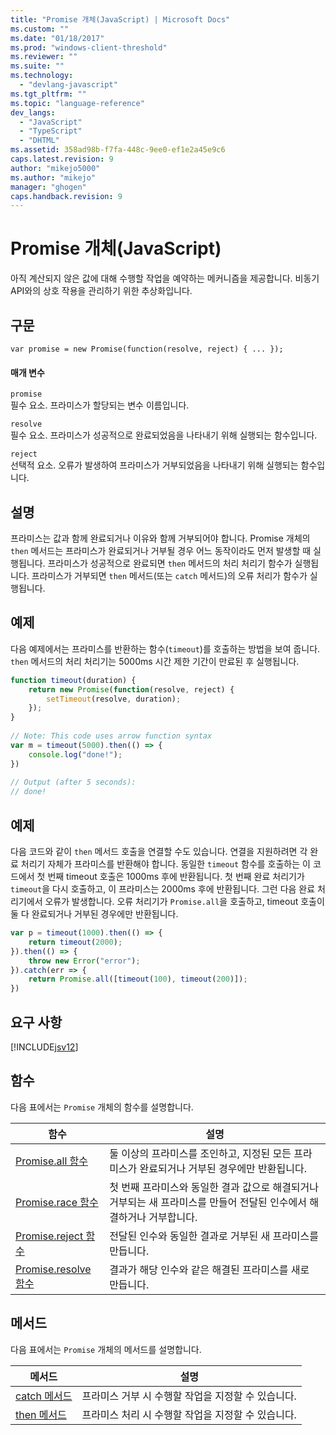 ```yaml
---
title: "Promise 개체(JavaScript) | Microsoft Docs"
ms.custom: ""
ms.date: "01/18/2017"
ms.prod: "windows-client-threshold"
ms.reviewer: ""
ms.suite: ""
ms.technology: 
  - "devlang-javascript"
ms.tgt_pltfrm: ""
ms.topic: "language-reference"
dev_langs: 
  - "JavaScript"
  - "TypeScript"
  - "DHTML"
ms.assetid: 358ad98b-f7fa-448c-9ee0-ef1e2a45e9c6
caps.latest.revision: 9
author: "mikejo5000"
ms.author: "mikejo"
manager: "ghogen"
caps.handback.revision: 9
---
```

# Promise 개체(JavaScript)
아직 계산되지 않은 값에 대해 수행할 작업을 예약하는 메커니즘을 제공합니다.  비동기 API와의 상호 작용을 관리하기 위한 추상화입니다.  
  
## 구문  
  
```  
var promise = new Promise(function(resolve, reject) { ... });  
```  
  
#### 매개 변수  
 `promise`  
 필수 요소.  프라미스가 할당되는 변수 이름입니다.  
  
 `resolve`  
 필수 요소.  프라미스가 성공적으로 완료되었음을 나타내기 위해 실행되는 함수입니다.  
  
 `reject`  
 선택적 요소.  오류가 발생하여 프라미스가 거부되었음을 나타내기 위해 실행되는 함수입니다.  
  
## 설명  
 프라미스는 값과 함께 완료되거나 이유와 함께 거부되어야 합니다.  Promise 개체의 `then` 메서드는 프라미스가 완료되거나 거부될 경우 어느 동작이라도 먼저 발생할 때 실행됩니다.  프라미스가 성공적으로 완료되면 `then` 메서드의 처리 처리기 함수가 실행됩니다.  프라미스가 거부되면 `then` 메서드\(또는 `catch` 메서드\)의 오류 처리가 함수가 실행됩니다.  
  
## 예제  
 다음 예제에서는 프라미스를 반환하는 함수\(`timeout`\)를 호출하는 방법을 보여 줍니다.  `then` 메서드의 처리 처리기는 5000ms 시간 제한 기간이 만료된 후 실행됩니다.  
  
```javascript  
function timeout(duration) {  
    return new Promise(function(resolve, reject) {  
        setTimeout(resolve, duration);  
    });  
}  
  
// Note: This code uses arrow function syntax  
var m = timeout(5000).then(() => {  
    console.log("done!");  
})  
  
// Output (after 5 seconds):  
// done!  
```  
  
## 예제  
 다음 코드와 같이 `then` 메서드 호출을 연결할 수도 있습니다.  연결을 지원하려면 각 완료 처리기 자체가 프라미스를 반환해야 합니다.  동일한 `timeout` 함수를 호출하는 이 코드에서 첫 번째 timeout 호출은 1000ms 후에 반환됩니다.  첫 번째 완료 처리기가 `timeout`을 다시 호출하고, 이 프라미스는 2000ms 후에 반환됩니다.  그런 다음 완료 처리기에서 오류가 발생합니다.  오류 처리기가 `Promise.all`을 호출하고, timeout 호출이 둘 다 완료되거나 거부된 경우에만 반환됩니다.  
  
```javascript  
var p = timeout(1000).then(() => {  
    return timeout(2000);  
}).then(() => {  
    throw new Error("error");  
}).catch(err => {  
    return Promise.all([timeout(100), timeout(200)]);  
})  
```  
  
## 요구 사항  
 [!INCLUDE[jsv12](../../javascript/reference/includes/jsv12-md.md)]  
  
## 함수  
 다음 표에서는 `Promise` 개체의 함수를 설명합니다.  
  
|함수|설명|  
|--------|--------|  
|[Promise.all 함수](../../javascript/reference/promise-all-function-promise.md)|둘 이상의 프라미스를 조인하고, 지정된 모든 프라미스가 완료되거나 거부된 경우에만 반환됩니다.|  
|[Promise.race 함수](../../javascript/reference/promise-race-function-promise.md)|첫 번째 프라미스와 동일한 결과 값으로 해결되거나 거부되는 새 프라미스를 만들어 전달된 인수에서 해결하거나 거부합니다.|  
|[Promise.reject 함수](../../javascript/reference/promise-reject-function-promise.md)|전달된 인수와 동일한 결과로 거부된 새 프라미스를 만듭니다.|  
|[Promise.resolve 함수](../../javascript/reference/promise-resolve-function-promise.md)|결과가 해당 인수와 같은 해결된 프라미스를 새로 만듭니다.|  
  
## 메서드  
 다음 표에서는 `Promise` 개체의 메서드를 설명합니다.  
  
|메서드|설명|  
|---------|--------|  
|[catch 메서드](../../javascript/reference/catch-method-promise.md)|프라미스 거부 시 수행할 작업을 지정할 수 있습니다.|  
|[then 메서드](../../javascript/reference/then-method-promise.md)|프라미스 처리 시 수행할 작업을 지정할 수 있습니다.|